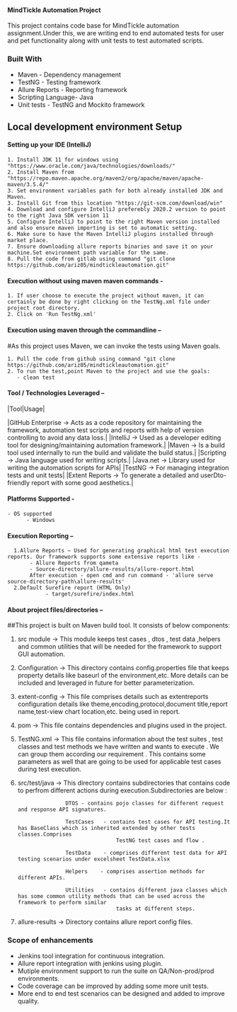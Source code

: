 #### MindTickle Automation Project

This project contains code base for MindTickle automation assignment.Under this, we are writing end to end automated tests for user and pet functionality along with unit tests to test automated scripts.


### **Built With**

* Maven - Dependency management
* TestNG - Testing framework
* Allure Reports - Reporting framework
* Scripting Language- Java
* Unit tests - TestNG and Mockito framework


## Local development environment Setup

#### **Setting up your IDE (IntelliJ)**
    1. Install JDK 11 for windows using "https://www.oracle.com/java/technologies/downloads/"
    2. Install Maven from "https://repo.maven.apache.org/maven2/org/apache/maven/apache-maven/3.5.4/"
    3. Set environment variables path for both already installed JDK and Maven. 
    3. Install Git from this location "https://git-scm.com/download/win"
    4. Download and configure IntelliJ preferebly 2020.2 version to point to the right Java SDK version 11
    5. Configure IntelliJ to point to the right Maven version installed and also ensure maven importing is set to automatic setting.
    6. Make sure to have the Maven IntelliJ plugins installed through market place.
    7. Ensure downloading allure reports binaries and save it on your machine.Set environment path variable for the same. 
    8. Pull the code from gitlab using command "git clone https://github.com/ariz05/mindtickleautomation.git"
              
                

#### **Execution without using maven maven commands -**
    1. If user choose to execute the project without maven, it can certainly be done by right clicking on the TestNg.xml file under project root directory. 
    2. Click on 'Run TestNg.xml' 



#### **Execution using maven through the commandline –**

#As this project uses Maven, we can invoke the tests using Maven goals.

    1. Pull the code from github using command "git clone https://github.com/ariz05/mindtickleautomation.git"
    2. To run the test,point Maven to the project and use the goals:
       - clean test



#### **Tool / Technologies Leveraged –**

|Tool|Usage|

|GitHub Enterprise -> Acts as a code repository for maintaining the framework, automation test scripts and reports with help of version  controlling to avoid any data loss.|
|IntelliJ          -> Used as a developer editing tool for designing/maintaining automation framework.|
|Maven             -> Is a build tool used internally to run the build and validate the build status.|
|Scripting         -> Java language used for writing scripts.|
|Java.net          -> Library used for writing the automation scripts for APIs|
|TestNG            -> For managing integration tests and unit tests|
|Extent Reports    -> To generate a detailed and userDto-friendly report with some good aesthetics.|



#### **Platforms Supported -**

	- OS supported
	      - Windows

#### **Execution Reporting –**
      1.Allure Reports – Used for generating graphical html test execution reports. Our framework supports some extensive reports like -  
           - Allure Reports from qameta
           - Source-directory/allure-results/allure-report.html
           After execution - open cmd and run command - 'allure serve source-directory-path\allure-results'
      2.Default Surefire report (HTML Only)
                - target/surefire/index.html	
       
		 

#### **About project files/directories –**

##This project is built on Maven build tool. It consists of below components:

1. src module    ->   This module keeps test cases , dtos , test data ,helpers and common utilities that will be needed for the framework
 		             to support GUI automation.

2. Configuration ->   This directory contains config.properties file that keeps property details like baseurl of the environment,etc.
		             More details can be included and leveraged in future for better parameterization.
		     
3. extent-config ->   This file comprises details such as extentreports configuration details like theme,encoding,protocol,document title,report name,test-view chart 
		             location,etc. being used in report.

4. pom           ->   This file contains dependencies and plugins used in the project.

5. TestNG.xml    ->   This file contains information about the test suites , test classes and test methods we have written and wants to execute . We can group them according 
		             our requirement . This contains some parameters as well that are going to be used for applicable test cases during test execution. 

6. src/test/java ->   This directory contains subdirectories that contains code to perfrom different actions during execution.Subdirectories are below :
 
                      DTOS - contains pojo classes for different request and response API signatures.

		              TestCases   - contains test cases for API testing.It has BaseClass which is inherited extended by other tests classes.Comprises
                                      TestNG test cases and flow .  

                      TestData    - comprises different test data for API testing scenarios under excelsheet TestData.xlsx
                      
                      Helpers    - comprises assertion methods for different APIs.

		              Utilities   - contains different java classes which has some common utility methods that can be used across the framework to perform similar 
                                      tasks at different steps.

7. allure-results ->   Directory contains allure report config files.


 
### Scope of enhancements

* Jenkins tool integration for continuous integration.
* Allure report integration with jenkins using plugin.
* Mutiple environment support to run the suite on QA/Non-prod/prod environments.
* Code coverage can be improved by adding some more unit tests.
* More end to end test scenarios can be designed and added to improve quality.   		 
           
